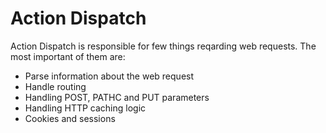 # Action Dispatch

Action Dispatch is responsible for few things reqarding web requests. The most important of them are:

- Parse information about the web request
- Handle routing
- Handling POST, PATHC and PUT parameters
- Handling HTTP caching logic
- Cookies and sessions
